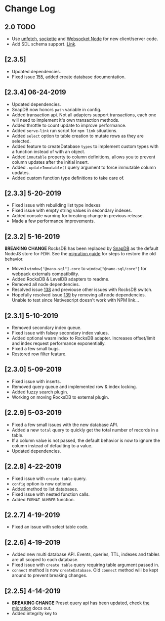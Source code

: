 # Change Log

## 2.0 TODO
- Use [unfetch](https://github.com/developit/unfetch), [sockette](https://github.com/lukeed/sockette) and [Websocket Node](https://github.com/theturtle32/WebSocket-Node) for new client/server code.
- Add SDL schema support. [Link](https://www.prisma.io/blog/graphql-sdl-schema-definition-language-6755bcb9ce51/).

## [2.3.5]
- Updated dependencies.
- Fixed issue [155](https://github.com/ClickSimply/Nano-SQL/issues/155), added create database documentation.

## [2.3.4] 06-24-2019
- Updated dependencies.
- SnapDB now honors `path` variable in config.
- Added transaction api.  Not all adapters support transactions, each one will need to implement it's own transaction methods.
- Added throttle to count update to improve performance.
- Added `serve-link` run script for `npm link` situations.
- Added `select` option to table creation to mutate rows as they are selected.
- Added feature to createDatabase `types` to implement custom types with a function instead of with an object.
- Added `immutable` property to column definitions, allows you to prevent column updates after the initial insert.
- Added `.updateImmutable()` query argument to force immutable column updates.
- Added custom function type definitions to take care of.

## [2.3.3] 5-20-2019
- Fixed issue with rebuilding list type indexes
- Fixed issue with empty string values in secondary indexes.
- Added console warning for breaking change in previous release.
- Made a few performance improvements.

## [2.3.2] 5-16-2019
**BREAKING CHANGE** RocksDB has been replaced by [SnapDB](https://www.npmjs.com/package/snap-db) as the default NodeJS store for `PERM`. See the [migration guide](https://nanosql.io/migration.html) for steps to restore the old behavior.
- Moved `window["@nano-sql"].core` to `window["@nano-sql/core"]` for webpack externals compatibility.
- Added RocksDB & LevelDB adapters to readme.
- Removed all node dependencies.
- Resolved issue [138](https://github.com/ClickSimply/Nano-SQL/issues/138) and previouse other issues with RocksDB switch.
- Hopefully resolved issue [139](https://github.com/ClickSimply/Nano-SQL/issues/139) by removing all node dependencies.  Unable to test since Nativescript doesn't work with NPM link...

## [2.3.1] 5-10-2019
- Removed secondary index queue.
- Fixed issue with falsey secondary index values.
- Added optional wasm index to RocksDB adapter.  Increases offset/limit and index request performance exponentially.
- Fixed a few small bugs.
- Restored row filter feature.

## [2.3.0] 5-09-2019
- Fixed issue with inserts.
- Removed query queue and implemented row & index locking.
- Added fuzzy search plugin.
- Working on moving RocksDB to external plugin.

## [2.2.9] 5-03-2019
- Fixed a few small issues with the new database API.
- Added a new `total` query to quickly get the total number of records in a table.
- If a column value is not passed, the default behavior is now to ignore the column instead of defaulting to a value.
- Updated dependencies.

## [2.2.8] 4-22-2019
- Fixed issue with `create table` query.
- `config` option is now optional.
- Added method to list databases.
- Fixed issue with nested function calls.
- Added `FORMAT_NUMBER` function.

## [2.2.7] 4-19-2019
- Fixed an issue with select table code.

## [2.2.6] 4-19-2019
- Added new multi database API.  Events, queries, TTL, indexes and tables are all scoped to each database.
- Fixed issue with `create table` query requiring table argument passed in.
- `connect` method is now `createDatabase`.  Old `connect` method will be kept around to prevent breaking changes.

## [2.2.5] 4-14-2019
- **BREAKING CHANGE** Preset query api has been updated, check [the migration](https://nanosql.io/migration.html) docs out. 
- Added integrity key to <script/> releases to prevent the CDN from silently tampering with future releases.
- Improved performance of IndexedDB index requests.
- Added table id to `describe table` queries.
- Resolved issue [#137](https://github.com/ClickSimply/Nano-SQL/issues/137), rewrote `date` type behavior to be more intuitive.
- Updated dependencies.

## [2.2.4] 4-1-2019
- Resolved issue [#85](https://github.com/ClickSimply/Nano-SQL/issues/85#issuecomment-478362526).

## [2.2.3] 3-25-2019
- Switched to VuePress for documentation and main website.
- Fixed Issue [#135](https://github.com/ClickSimply/Nano-SQL/issues/135), js math 'max' and 'min' functions no longer overwrite the built in aggregate functions.
- Fixed Issue [#136](https://github.com/ClickSimply/Nano-SQL/issues/136), empty lines in a CSV file are ignored.
- JS Math functions weren't being calculated correctly, that is now fixed.
- Added better handling for `undefined` in secondary indexes.
- Issue [#132](https://github.com/ClickSimply/Nano-SQL/issues/132) was still not working reliably, implemented a custom sorting algorithm to make multi column sorting deterministic.

## [2.2.2] 3-24-2019
- When using `.stream` the complete and error callbacks are now optional.
- Sort By & Order by performance has been improved.
- Fixed Issue [#132](https://github.com/ClickSimply/Nano-SQL/issues/132), multiple column order by now works consistently.
- Fixed Issue [#133](https://github.com/ClickSimply/Nano-SQL/issues/133), indexes are now explicitly dropped before the table.
- Fixed Issue [#134](https://github.com/ClickSimply/Nano-SQL/issues/134), aggregate functions will return an empty result if there are no rows selected.
- Updated dependencies.
- Improved error handling for upsert queries.


## [2.2.1] 3-6-2019
- **BREAKING CHANGE** The default minified build is now ES6 since browser support has grown significantly.  There's still an ES5 friendly build generated at `nano-sql.min.es5.js` in the same folder.
- Added support for function based column defaults:
```ts
nSQL().query("create table", {
    name: "posts",
    model: {
        "id:uuid": {pk: true},
        "title:string": {},
        "date:int" {default: () => Date.now() },
    }
}).exec()
```

## [2.2.0] 2-17-2019
- Made some optimizations to JOIN code, joins are faster now.
- Fixed issue [#128](https://github.com/ClickSimply/Nano-SQL/issues/128).  Nested joins based on previous join value is now possible.

## [2.1.9] 2-12-2019
- **BREAKING CHANGE** The filter "adapterCreateTable" now uses `table` instead of `tableName` to keep with the naming convention of other filters.
- Fixed issue [#126](https://github.com/ClickSimply/Nano-SQL/issues/126) with `.from` usage.
- Fixed issue [#127](https://github.com/ClickSimply/Nano-SQL/issues/127), official `date` type is now supported.
- Added features requested in issue [#125](https://github.com/ClickSimply/Nano-SQL/issues/125).  `mode` can now be set on a per table basis and copying rows from one table to another is easier.
- `performance` property of events is now per row and doesn't grow as the query progresses.
- Added new `clone` query type to copy tables from one adapter to another.
```ts
nSQL("users").query("clone", {
    mode: new SyncStorage() // or any nanoSQL adapter
}).then(() => {
    // clone table done
})
```
- Added new `copyTo` query argument. Allows a query result to be streamed directly into another table.
```ts
nSQL("orders").query("select", ["COUNT(*) AS totalOrders", "AVG(total) AS avgOrder"]).where(["orderDate", ">", Date.now() - (24 * 60 * 60 * 1000)]).copyTo("orderStats" /* table to copy results into */).exec().then...
```

## [2.1.8] 2-8-2019
- Fixed bug with LIKE syntax not working similar/identcal to SQL databases.  Added tests.
- Fixed types with exporting events.
- Fixed events not exporting correctly.
- Added autocomplete feature to secondary indexes.  Works on all existing secondary indexes that are of string type.  Usage: `nSQL("table").query("select").where(["column", "LIKE", "search%"]).exec()`.
- Added new `INCLUDES LIKE` where condition. Useful for matching array columns against a like condition.
- New `INCLUDES LIKE` query works for autocomplete on `string[]` indexes.
- Added nativescript adapter.

## [2.1.7] 2-7-2019
- Adjusted bug with React Native support.
- React native adapter added.

## [2.1.6] 2-6-2019
- Added new secondary index prop: `ignore_case`.
- Added redis index to readme.

## [2.1.5] 2-4-2019
- Removed memory caching from secondary index class.
- Fixed issue with `create table` not working if you didn't have the table selected with `nSQL`.
- Fixed issue with `show tables` query returning redudant results.

## [2.1.4] 1-31-2018
- Adjusted how table ids are assigned.
- Merged PR [21](https://github.com/ClickSimply/Nano-SQL/pull/121) that added `change` events to row updates.
- Added Cordova Adapter.

## [2.1.3] 1-30-2019
- Added feature detection for WebSQL in safari to fix issue [115](https://github.com/ClickSimply/Nano-SQL/issues/115).
- Added new filter "configTableSystem" to resolve issue [117](https://github.com/ClickSimply/Nano-SQL/issues/117).
- Fixed issue with new query listener feature.
- Used `getAll` api in IndexedDB to dramatically increase performance of select statements in browsers that support the api.  Resolves issue [118](https://github.com/ClickSimply/Nano-SQL/issues/118).

## [2.1.2] 1-30-2019
- **BREAKING CHANGE** Removed `.streamEvent` function, you can now just pass a boolean into the `.stream` function to enable events: `.stream(onRow, complete, error, useEvents)`.
- `objectsEqual` utility function is now an alias of the `fast-deep-equal` library, should have better performance for row comparisons and index updates.
- Restored observer query feature as `.listen()` queries.
- Adjusted RocksDB adapter so it can accept other leveldown adapters easily.

## [2.1.1] 1-24-2018
- Added gitter chat link.
- Added foreign key feature and its documentation.
- Finished new `queries` feature and its documentation.
- Fixed bug with new row data not returning on row updates.
- Fixed a few bugs related to memoization not getting invalidated properly.

## [2.1.0] 1-22-2018
- Fixed typos in readme file.
- Adjusted CLI so passed in arguments overwrite file options.
- Added new `queries` option to tables to replace old `action/view` api.
- Added optional parallel argument to loadJS and loadCSV.
- Shifted CLI exported interface names from `IusersTable` to `ItableUsers`.
- Added `types` object to CLI build.
- Changed `types` property from array of strings to datamodel object.

## [2.0.9] 1-21-2018
- Fixed ReadMe typo.
- Added `.distinct()` query argument and tests.

## [2.0.8] 1-21-2018
- Fixed a typo in the readme.
- Fixed package.json error.

## [2.0.7] 1-21-2018
- Fixed issue [111](https://github.com/ClickSimply/Nano-SQL/issues/111), added tests to prevent the issue from happening again.
- Resolved a few other minor issues with group by.
- Added CLI and documentation for it.

## [2.0.6] 1-18-2018
- Adjusted table ids to be not as pointlessly long.
- Added new adapters to readme.

## [2.0.5] 1-17-2018
- Fixed issue with `nan` function.
- Added new adapters to readme.
- Added option to RocksDB adapter to disable caching indexes.

## [2.0.4] 1-16-2018
- Adjusted base SQLite query function to support streams.

## [2.0.3] 1-15-2018
- Readme tweaks, added more adapters.

## [2.0.2] 1-15-2018
- Added DynamoDB and SQLite Adapter support.
- DS_Store pull request.
- A few readme tweaks.

## [2.0.1] 1-15-2018
- Complete rewrite of the whole library from the ground up.  Previous plugins and adapters developed for nanoSQL 1.X will NOT work for 2.X versions.
- Changed config, table model, view, and action setup format.  View [Migration Docs](https://nanosql.io/migration.html).
- Removed all ORM features, tries, history, observables and fuzzy search from core.
- Added `CROW` function as well as geo spatial index feature for fast `CROW` queries.
- You can now upsert nested values.  `nSQL("Table.column.nested.value").query("upsert", newValue).where([...]).exec()..`
- You can now return the query event instead of the result by passing `true` into `.exec()..`.
- Added support for `.graph` queries, they work very similar to the old ORM system but are far more flexible.
- Added support for querying tables returned from a promise. `nSQL(() => fetch("records.json").then(d => d.json())).query("select")..stuff....exec()...`.  This also lets you nest nanoSQL queries.
- Added support for querying promise based tables in `union`, `join` and `graph` queries.
- Added support for nested indexes and array indexes.
- Added filter system with over 40 hooks to control and modify data/query flow with plugins.
- New Stream API allows data to be streamed directly from the database without caching result sets into memory. `nSQL().query("select")...stream(onRow, onComplete, onError)`.  Results will be cached regardless if Group By, Order By, and/or aggregate functions are used.  
- Upsert/Delete queries no longer load their entire result set into memory before performing their action, uses the stream api internally.
- Added UNION query support.
- `limit().offset()` queries now do the same as the `.range()` query modifier use to do when there aren't orderby/groupby arguments.  
- `.range()` is also no longer supported.
- `union`, `join` and `graph` queries now use indexes when possible/available.
- Custom query functions can now conditionally index columns/values.  Check out example `CROW` function: [source](https://github.com/ClickSimply/Nano-SQL/blob/master/packages/Core/src/functions.ts).
- Events can now target nested row values. `nSQL("Table.column.nested.value").on("change", () => {})`.
- Plugins and adapters can declare core/plugin version dependencies which are validated at runtime.
- Added new index `offset` feature for secondary indexes.  Primary keys (used for the secondary indexes) often don't support negative values, the offset feature lets you index negative values that are less than the offset value provided in the index config.
- Swapped out LevelDB for RocksDB.
- Primary key indexes are no longer kept in memory for better performance.
- Database adapters now support secondary index specific features.
- Query types that are also supported by SQLite are tested against SQLite for consistency.
- All javascript `Math` functions are supported in queries.
- Changed OrderBy and GroupBy syntax: `nSQL("table").query("select").orderBy(["col1 ASC", "col2 DESC"]).exec()...`.
- OrderBy and GroupBy now support query functions: `nSQL("table").query("select").orderBy(["UPPER(col1) DESC"]).exec()..`
- All functions are supported in SELECT or WHERE arguments.  `nSQL("table").query("select", ["UPPER(name)"]).exec()...` or `nSQL("table").query("select").where(["UPPER(name)", "=", "NAME"]).exec()`...
- Secondary indexes, primary indexes and slow queries can now be mixed in the same WHERE condition and still get good performance.  Secondary indexes and primary key queries must come before slow queries to see the speed improvements.
- OrderBy & GroupBy now use fast indexed sorting IF the column being sorted is indexed.
- You can now cache result sets and paginate the cache at will.  Cached results do not get updated and represent a copy of the data at the time it was read.
- Events are now triggered per row and not per query.  For example, if a query modified 100 rows you would have previously gotten 1 event from the query notifying you of the 100 changed rows.  You will now get 100 separate change events.  Each database event has the query object that triggered the event in the event data, allowing you to group together events from the same query.
- You can now use `.into`, `.on`, and `.from` as a table selector in your queries: `nSQL().query("upsert", {data}).into("myTable").exec().then..`.
- `.from` can be used to alias one table to another name in join, graph, and union queries. `nSQL().query("select").from({table: "myTable", as: "posts"}).join(...).exec()...`.
- `.from` can also be used to load table data from a promise and alias it to a table name: `nSQL().query("select").from({table: () => Promise, as: "posts"}).join(...).exec()...`.
- `connect` event now fires when the database adapter connects, not when nanoSQL is ready.  There is a new `ready` event that fires when queries are ready to go.
- You can now drop and add tables to nanoSQL while it's running using queries.
- Added new `conform rows` query that pulls every row from a given table, conforms it to the current data model, then puts the row back.
- Added new `rebuild indexes` query to trigger index rebuilds.
- `nanoSQLInstance` is now just `nanoSQL`.
- window["nano-sql"] is now window["@nano-sql"].core.

## [1.8.1] 1-7-2019
- Fixed issue with WebSQL attempting to update existing rows in some cases.

## [1.8.0] 12-16-2018
- Fixed issue [#97](https://github.com/ClickSimply/Nano-SQL/issues/97), observers shouldn't fire after unsubscribes.
- Fixed issue [#94](https://github.com/ClickSimply/Nano-SQL/issues/94), SQLite related adapters now work with primary key selects when using numbers.
- Fixed issue [#85](https://github.com/ClickSimply/Nano-SQL/issues/85), problem was identical to issue 94.
- Fixed "x row(s) modified" bug.

## [1.7.9] 11-10-2018
- Fixed secondary index truncation.
- Fixed issue [#89](https://github.com/ClickSimply/Nano-SQL/issues/89), iOS/WebSQL support fixed.

## [1.7.8] 10-10-2018
- Fixed CDN Link issue.

## [1.7.7] 10-10-2018
- Fixed issue [#88](SQL Error: number of parameters does not match argument count) and [#87](https://github.com/ClickSimply/Nano-SQL/issues/87).  WebSQL queries were too large and are now batched.
- Fixed issue [#85](https://github.com/ClickSimply/Nano-SQL/issues/85). Suboptimized queries where failing.

## [1.7.6] 8-10-2018
- Fixed issue with CSV export headers.

## [1.7.5] 8-6-2018
- Added `INCLUDES` as `HAVE` alias for queries.
- Fixed issue [79](https://github.com/ClickSimply/Nano-SQL/issues/79). There's now a sanity check for joins to make sure the where condition is formatted correctly.
- Fixed issue [72](https://github.com/ClickSimply/Nano-SQL/issues/72). Secondary indexes with cache enabled now rebuild correctly.
- Fixed issue [76](https://github.com/ClickSimply/Nano-SQL/issues/76). You can now use the prop `unique()` in the data models to force nanoSQL to prevent multiple rows from having the same value.

## [1.7.4] 8-1-2018
- CSV import and export now follow official CSV spec.

## [1.7.3] 7-23-2018
- Merged PR [74](https://github.com/ClickSimply/Nano-SQL/pull/74).
- Fixed stack call error on database read.

## [1.7.2] 7-22-2018
- Updated `.npmignore` according to recommendation by @vladimiry on github.
- Merged PR [73](https://github.com/ClickSimply/Nano-SQL/pull/73), improving promise behavior of exec method.
- Added changes to PR to prevent breaking changes of query filter.
- Restored query cache.

## [1.7.1] 7-19-2018
- Better error handling.
- Resolved issue [70](https://github.com/ClickSimply/Nano-SQL/issues/70), added a database versioning/migration code.
- Resolved issue [69](https://github.com/ClickSimply/Nano-SQL/issues/69) and also added a test to prevent the bug from popping up again.
- Resolved issue [63](https://github.com/ClickSimply/Nano-SQL/issues/63), added cursor feature to queries.
- Resovled issue [64](https://github.com/ClickSimply/Nano-SQL/issues/64), added TTL feature.

## [1.7.0] 7-3-2018
- Merged PR from [dtiem](https://github.com/ditiem) that increased limit/offset performance by 17%.
- Combined NanoSQL into a monorepo as suggested in [issue 58](https://github.com/ClickSimply/Nano-SQL/issues/58).
- Fixed issue [59](https://github.com/ClickSimply/Nano-SQL/issues/59) regarding primary key write errors not propagating.
- Fixed Issue [57](https://github.com/ClickSimply/Nano-SQL/issues/57), IndxedDB versions can now be specified with `idbVersion` in the config object.

## [1.6.9] 6-14-2018
- Removed `HAVE` from sanity check.
- Merged PR [54](https://github.com/ClickSimply/Nano-SQL/pull/54) for LevelDB optional requires.
- Removed `src` folder from `.npmignore` becuase it's needed by the new source maps.

## [1.6.8] 6-13-2018
- Added sanity checking for where queries that require an array value.
- Issue [49](https://github.com/ClickSimply/Nano-SQL/issues/49) moved LevelDB to optional dependencies.

## [1.6.7] 6-12-2018
- Issue [49](https://github.com/ClickSimply/Nano-SQL/issues/49) actually resolved this time with new LevelDB API.
- Resovled Issue [52](https://github.com/ClickSimply/Nano-SQL/issues/52), added .npmignore file as suggested.
- Fixed typedoc build.
- Sourcemaps are now included in the build.

## [1.6.6] 6-6-2018
- Fixed an issue with secondary indexes not writing on empty string value.

## [1.6.5] 6-5-2018
- Added support for deeply nested where statements, used to group conditions together.  Like this:
```ts
nSQL("table").query("select").where([
    ["age", "=", 23], "AND" [
        ["favoriteColor", "=", "blue"], "OR", ["favoriteColor", "=", "orange"]
    ]
]).exec()...
```

## [1.6.4] 6-4-2018
- Disabled query cache again as it's causing issues with offset/limit. Fixed [50](https://github.com/ClickSimply/Nano-SQL/issues/50).
- Added optional constructor argument to LevelDB adapter for issue [49](https://github.com/ClickSimply/Nano-SQL/issues/49).

## [1.6.3] 5-27-2018
- Using cache secondary index performance penalty is now only 10-50% depending on the adapter being used.
- Query queue is only used when cache is disabled now.
- Restored cache feature with peer mode.
- You no longer need to call `connect()` before performing queries.  The queries will now wait until `connect()` completes to execute.

## [1.6.2] 5-24-2018
- Fixed [46](https://github.com/ClickSimply/Nano-SQL/issues/46) with LevelDB not handling auto incriment correctly.
- Fixed [45](https://github.com/ClickSimply/Nano-SQL/issues/45) with IndexedDB not reconnecting if new databases were added to an existing indexed db store.
- Progress on [47](https://github.com/ClickSimply/Nano-SQL/issues/47).  Secondary index performance increase substantially, went from 10-30x  to 3-5x.
- Fixed bug where passing in a non existent table to "describe table" query would lead to an error.  Now it returns a valid response.
- Fixed bug where passing falsey values into secondary index didn't work, now the secondary index will only fail to index `undefined` values.

## [1.6.1] 5-20-2018
- Added observable queries with a small collection of observable modifiers.
- Cache feature has been restored, [#34](https://github.com/ClickSimply/Nano-SQL/issues/34) example is now working.
- Added multitab syncing for web browser based databases.
- Added `peer` mode where multiple tabs can communicate events about the same database.  Only works in the browser and should be used on combination with IndexedDB/WebSQL/LocalStorage.  Example Usage: `.config({peer: true, mode: "PERM"})`.
- Finally found the problem with mangling the props, restored that and it's reduced the browser build size by quite a bit.
- Added tests.

## [1.6.0] 5-19-2018
- Fixed an issue with search() queries not working anymore.
- Now using better, more reliable queue implementation courtesy of [queue](https://www.npmjs.com/package/queue).
- Updated all dependencies with ncu -u.
- Added tests for new search feature.
- Improved LIKE query behavior, matches much closer to MySQL behavior now.
- Fixed primary key range select.

## [1.5.9] 5-18-2018
- Fixed secondary index range select issue.
- Added secondary index range tests.
- Better upsert performance on WebSQL.

## [1.5.8] 5-17-2018
- Fixed issue [43](https://github.com/ClickSimply/Nano-SQL/issues/43), secondary indexes, ORM queries and denormalization queries are now ran in a queue to prevent conflicts.
- Cleaned up build system a little.

## [1.5.7] 5-15-2018
- Fixed LIKE queries when column value isn't string.

## [1.5.6] 5-14-2018
- Fixed LIKE queries when column value is undefined.

## [1.5.5] 5-13-2018
- Added feature to allow multiple joins in a single query. [41](https://github.com/ClickSimply/Nano-SQL/issues/41).
- Fixed issue [42](https://github.com/ClickSimply/Nano-SQL/issues/42) with range queries on secondary indexes.

## [1.5.4] 5-2-2018
- Fixed an issue with the default database index.

## [1.5.3] 5-1-2018
- Added `ns()` prop to disable primary key sorting, useful for speeding up inserts on large data sets.
- Fuzzy search indexes don't use sorted indexes by default now.
- Added stop word index to fuzzy search system tokenizer.
- Improved tokenizer to normalize numbers and fractions.
- Added `crow()` query capability, now you can grab rows by their distance from a given GPS point. Usage: `nSQL("table").query("select").where(["crow(latitude, longitude)", "<", 3.5]).exec()`.  Defaults to kilometers for the distance.  Rows must have columns of `lat` and `lon` to work.  If `lat` and `lon` are secondary indexes the query uses an optimized read path and goes MUCH faster.
- Fixed bug with NULL and NOT NULL.
- More work on the new readme.
- Added new `whereFunction` capability used by levenshtein and crow features.  Developers will be able to add their own where functions as they want.

## [1.5.2] 4-24-2018
- Added better error handling for IndexedDB.
- Added support to upsert multiple records when using an array: `nSQL("table").query("upsert", [{name: "billy"}, {name: "joel"}]).exec();`
- Fixed issue [#37](https://github.com/ClickSimply/Nano-SQL/issues/37) with the database not connecting when history is enabled.
- Fixed issue [#36](https://github.com/ClickSimply/Nano-SQL/issues/36) with ORM queries not working against non array values.
- Fixed issue [#34](https://github.com/ClickSimply/Nano-SQL/issues/34), cache was not disabeling when `cache:false` was passed into the config object.
- Cache is temporarily disabled until I can find the root cause of the cache issue described in [#34](https://github.com/ClickSimply/Nano-SQL/issues/34).

## [1.5.1] 4-22-2018
- LIKE now uses MySQL LIKE syntax with `%` and `_` characters.
- Added `levenshtein` query operator to allow you to get rows based on levenshtien distance. Usage: `nSQ("users").query("select").where(["levenshtein(wordToCompare, column)", "<", 4]).exec()..`
- Moved to a different, much faster (3x), Levenshtein implementation.
- Fixed `.range()` implementation to match `.limit().offset()` behavior, added test to make sure it stays that way.
- Added is connected check on each query to return better error messages.
- All errors now show `nSQL` prefix.
- IndexedDB no longer has a "Webworkers" option, this reduces the build size and increases security since we no longer need to use blob workers or eval.
- Added a new browser based test for all the browser based adapters.
- Updated binary search again, it wasn't working with the new adapter tests. 

## [1.5.0] 4-18-2018
BREAKING CHANGE (Custom Function API), PLEASE READ THE [MIGRATION GUIDE](https://docs.nanosql.io/fine-print/migration)
- Raw import now happens incrimentally and has a onProgress callback.
- Rebuilding search index and secondary indexes now have onProgress callback.
- `default` was overwriting at incorrect times, fixed bug and added tests.
- Functions weren't working on JOIN queries, fixed and added tests.
- New faster binary search implimentation.

## [1.4.9] 4-17-2018
- Fixed search bug with null rows.
- Fixed CSV import bug.

## [1.4.8] 4-16-2018
- Added levenshtien distance to fuzzy search relevance calculations.
- Added further optimizations to the new elastic search features.
- Added MySQL Adapter and React Native to README.
- Restored `default` column behavior and added test for it.

## [1.4.7] 4-15-2018
- Fixed issue with LevelDB and search feature.
- Fixed issue with search feature and optimized query checking.
- Forgot to do `return this` on `.rowFilter`.

## [1.4.6] 4-15-2018
- Fixed CSV Export and Import formating.
- Restored `.rowFilter` feature.
- Added fuzzy search capability to elastic search features.

## [1.4.5] 4-15-2018
- Fixed and restored query cache features.
- Added elastic search style feature, where rows can be indexed, words stemmed, and searches happen much faster.  Will add testing and documentation later as the feature is found to be stable.

## [1.4.4] 4-14-2018
- Fixed `.where()` statement bugs, added a bunch of test conditions to prevent this kind of thing from popping up again.
- Fixed issue with `_util` table.

## [1.4.3] 4-9-2018
- Moved package.json dependencies into their appropriate sections.
- Added a new `.extend("flush")` command to clear all contents of the database.

## [1.4.2] 4-7-2018
- Fixed minifaction of IndexedDB web worker in build.
- Better performance on range selects.
- Added `.disconnect()` method.
- Table scan `.where()` conditions are much faster now.
- Fixed for React Native compability.
- Adjusting the props API: `"pk"` is now `"pk()"`, `"ai"` is now `"ai()"`, etc..

## [1.4.1] 4-5-2018
- Added `onProgress` function to `loadCSV` and `loadJS` methods.
- Trie objects are populated much faster now on connect.
- A few minor performance and code optimizations.
- Typedoc now works with newest version of Typescript!  Joyously restored Typedocs.
- Updated all dependencies.
- Cleaned up comments a bunch since they're visible in Typedocs again.

## [1.4.0] 3-23-2018
- Fixed denormalization `toColumn` bug.
- Fixed aggregate functions returning nothing if there are no result rows.

## [1.3.9] 3-20-2018
- Added ability to debounce denormalization calculations.
- CSVs are handled much better now.
- Added optional `filter` function argument to `.loadCSV` method, lets you adjust the rows after they've been parsed from the CSV and before they're put into the db.

## [1.3.8] 3-19-2018
- Added way to access data models for each table.

## [1.3.7] 3-18-2018
- Added aggregate denormalization features.

## [1.3.6] 3-6-2018
- Fixed an issue with event triggering.

## [1.3.5] 2-17-2018
- Fixed an issue with sub optimized queries.
- Added optional disconnect method to adapters.

## [1.3.4] 2-13-2018
- Fixed issue with `.extend("clone"...)`.
- Now supports secondary adapters for live backups.

## [1.3.3] 2-11-2018
- Removed unnecessary argument from database adapter implimentation.
- Working on new readme.
- Working on denormalization features.
- Added wildcard column `{key: "*", type: "*"}` that disables column sanitization.

## [1.3.2] 2-9-2018
- Removed the query pool feature for now for better stability.
- Fixed issue with WebSQL batch and range reads.

## [1.3.1] 2-6-2018
- Added Redis to supported database adapters.

## [1.3.0] 2-4-2018
- Fixed an issue with scoping on loadJS and loadCSV

## [1.2.9] 2-3-2018
- Added storage adapter passthrough.  Can be used with `.extend("get_adapter")`.

## [1.2.8] 2-2-2018
- Fixed issue with primary key detection.

## [1.2.7] 2-2-2018
- Fixed an issue with optimized reads.

## [1.2.6] 1-29-2018
- Started work for adding denormilzed view feature.
- Updated fastALL to use `Promise.all`.

## [1.2.5] 1-28-2018
- Added methods to access views and actions for a given table.

## [1.2.4] 1-25-2018
- Fixed an issue with secondary index rebuild process.
- Fixed an issue with plugin initialization.
- Added primary key/secondary index `.where()` optimization to search within a result set.
- Better optmimized the select statement read path.

## [1.2.3] 1-22-2018
- Fixed an issue with the primary keyless implementation.

## [1.2.2] 1-22-2018
- Added Google Cloud Datastore adapter to readme.
- Fixed issue with `.extend("clone")`.
- We support tables without primary keys again (yay!).
- Secondary indexes better support range queries with number columns.
- UUID format was incorrect, fixed now.
- Updated dependencies.

## [1.2.1] 1-19-2018
- Added new optional `batchRead` method to adapaters, handles parallel key requests on the same table.
- Fixed secondary index range query issue.
- `.extend("clone")` copies over one table at a time now instead of all at once.
- Added `batchRead` method to WebSQL. Fixed bug with WebSQL string based primary keys.

## [1.2.0] 1-14-2018
- Fixed secondary index rebuild doing redudant work.
- Fixed seconday index read issue.
- Added new `.extend("clone")` that lets you copy all data from the current adapter being used to another one.
- Fixed an issue with a LevelDB dependency.

## [1.1.9] 1-7-2018
- Added safety checks on data model creation.
- ReadME updates.
- Removed depreciated `CHAIN` and `ALL` classes.  Use `fastCHAIN` and `fastALL` instead.
- Added `groupBy` option to ORM queries.

## [1.1.8] 1-5-2018
- The npm package `marked` was in package-lock.json, has since been removed.

## [1.1.7] 12-31-2017
- Fixed nodejs dependency issue.

## [1.1.6] 12-31-2017
- Added `.onConnected()` method.  You can pass a callback that will either get called right away if the database is already connected or it'll get called once the database connects.
- Added `.rawDump()` method, kicks out the contents of all database tables and their rows.
- Added `.rawImport()` method, lets you import table contents directly without type checking, indexing or anything else fancy.

## [1.1.5] 12-27-2017
- If you were using webpack/browserify with nanoSQL then your bundler was smelling a nodejs specific dependency and bloating your bundle by about a hundred kilobytes... for no reason (sorry about that).  The lib has been adjusted to resolve this.

## [1.1.4] 12-26-2017
- Wrote a [Vue Mixin](https://www.npmjs.com/package/nano-sql-vue).
- Added `.isConnected` property needed by Vue Mixin.

## [1.1.3] 12-26-2017
- Wrote a [React HOC](https://www.npmjs.com/package/nano-sql-react) and refactored todo example using it.
- `window["nano-sql"]` is now exposed as an entry point.

## [1.1.2] 12-25-2017
- Removed minify settings to fix history bug.

## [1.1.1] 12-25-2017
- Fixed bug with event system.
- Added integration test for event system.

## [1.1.0] 12-25-2017
- Over 2x write and read performance in this update.
- Updated promise library to get better setImediate polyfill.
- ALL and CHAIN methods now return a real Promise.
- ALL and CHAIN methods rewritten to improve performance.
- Several more performance improvements.
- Simple write test for 100 rows: Before: ~35ms, After: ~15ms

## [1.0.5] 12-21-2017
BREAKING CHANGE, PLEASE READ THE [MIGRATION GUIDE](https://docs.nanosql.io/fine-print/migration)
- This release is focused on performance, 2 - 4x increase in query speed should be seen most of the time.
- Promise lib now only polyfills, otherwise the native browser/NodeJS Promise implimentation is used.  Benchmarks show a double in query performance from this one change...
- Removed secondary index queries on upsert if there are none.
- Added conditional to skip event logic if it's not needed.
- Simple write test for 100 rows: Before: ~140ms, After: ~35ms

## [1.0.4] 12-17-2017
- Added table types to action/view arguments.  You can now use table names as a type in action/view arguments to cast an argument to a specific table's data model.
- Fixed a bug with avFilter function.

## [1.0.3] 12-15-2017
- Updated all history and ORM queries to keep them from changing the table pointer set by the user.
- Added NanoSQL Cordova plugin to readme.
- Fixed `.manualExec()` method and query to work correctly.

## [1.0.2] 12-15-2017
- Added public `getConfig()` method that allows you to read the config parameters.
- Updated to a hashing function that is 3x faster.

## [1.0.1] 12-12-2017
- Moved adapter tests to their [own git repository](https://github.com/ClickSimply/NanoSQL-Adapter-Test).
- Added selective cache invalidation.  Now the cache will store the primary keys for each select statement, then only invalidate the cache when that primary key is affected in some way.

## [1.0.0] 12-10-2017
MANY BREAKING CHANGES, PLEASE READ THE [MIGRATION GUIDE](https://docs.nanosql.io/fine-print/migration)
This build is intended to stabilize the library, increase performance and make it easy to extend in the future.  The API for v1.X.X releases will be very stable moving forward.
*****
- Complete rewrite of the database engine, ORM system, and history system.
- History can now be database wide (default), table wide or row wide.
- Implimemented new plugin system with lifecycle events of every query.
- The new built in storage engine uses the new plugin system, allowing you to remove/adjust how queries are handled.
- Completely removed the old custom backend system and added a new adapter system.
- You can no longer run the built in memory db with persistence.
- All database adapters now use a sorted B-Tree index to gaurantee consistency.
- You can use instance tables with nSQL queries. ex: nSQL([{name: "Bill"}, {name: "Bob"}]).query("select")....
- History is no longer enabled by default.
- Added WebSQL support. Safari in iOS/macOS will use WebSQL by default.
- Added support for running IndexedDB in a webworker.
- Added new INTERSECT and NOT INTERSECT .where() comparators.  To check if any array values intersect with any values in an array of the database column.
- .where() statements now accept a function, much like filter: `nSQL("table").query("select").where(row => row.age > 20).exec()`
- Tables without a primary key are no longer supported, unless it's an instance table.
- Added `loadCSV` method to automate importing CSVs into the database.
- You can now get the version of NanoSQL being used with `nSQL().version`.
- Database versions will now be tracked to make automatic migration changes in the future.
- `updateORM` query has been removed entirely.
- ORM updates now happen along side `upsert`, `delete` and `drop` queries.
- ORM updates are more consistent and way more performant.
- Added a large number of integration tests.

## [0.9.3] 10-15-2017
- Added changed rows property to database events.

## [0.9.2] 10-2-2017
- Fixed a bug with the event system running into an error and preventing further errors from being fired.

## [0.9.1] 8-26-2017
- Added "NOT LIKE" and "!=" comparisons for queries.  Not sure how I got by without using these for so long.

## [0.9.0] 6-21-2017
- Added "NULL" and "NOT NULL" as valid query values; example: `["column", "=", "NULL"]`.
- Changed type casting system to allow null values into the database if no default is set.
- `.length` queries now work on all columns that have a valid length property, example `string` and `safestr`.
- Added bracket notation to where statements to let you check against sub propertys, example: `["meta[hairColor]", "LIKE", "blue"]`.
- The bracket notation also works for `orderBy` and `groupBy` queries.
- Bracket notation also works with `.length` queries: `["meta[postIDs].length", ">", 2]`.

## [0.8.92] 6-14-2017
- Updated to the newest version of Lie-TS, fixing an issue with MS Edge and IE.

## [0.8.91] 6-13-2017
- Small size improvement.
- Added two new config options to the default DB: `writeCache` and `readCache`.  Lets you adjust those values for LevelDB (in MB).

## [0.8.9] 6-9-2017
- Merged Pull request #14.

## [0.8.82] 6-9-2017
- Resolved another issue with complicated `where` statements.

## [0.8.81] 6-6-2017
- Fixed an issue with combined `where` statements.

## [0.8.8] 6-3-2017
- Made `manualExec` a public method of `query`, allowing you to pass the query object itself instead of using `.where().join()...`.
- Added `*` event to trigger on all database events.
- Made selected table variable public.
- Fixed event handler always showing the event type as "error".

## [0.8.72] 6-3-2017
- BREAKING CHANGE: `describe` queries have been reshaped and now also return the primary key and number of rows of the selected table.
- Fixed an issue with ORM updates on deletes.

## [0.8.71] 6-1-2017
- Added `NOT HAVE` where condition, to find records that don't have a specific value inside an array column.

## [0.8.7] 5-31-2017
- Fixed an issue with combined where statements.
- Fixed an issue causing the event objects not to populate in time.
- Slightly optimized full table scans with `where` statements.

## [0.8.63] 5-30-2017
- Fixed ORM issue with accidental duplication of references.

## [0.8.62] 5-29-2017
- Fixed an issue with default row values not being set.
- Adjusted the internal `_assign` method to check if the object is frozen before running JSON operations.

## [0.8.61] 5-27-2017
- Fixed some ORM issues, the ORM system is a much more stable feature now.
- Promise.chain method was not actually chaining methods but running them all at once, causing big problems when sequential processing is needed.  Switched to a different chaining method, helping to stabilize the history and ORM system more.

## [0.8.6] 5-25-2017
- The NanoSQLInstance method `random16bits` is now public instead of private.
- Fixed an issue with the ORM not correctly removing entries.

## [0.8.54] 5-23-2017
- Fixed an issue where CSV export would skip undefined/false columns entirely, breaking the column alignment.

## [0.8.53] 5-22-2017
- Fixed an issue where the query would error when using columns containing `undfined`.

## [0.8.52] 5-20-2017
- Fixed an issue with compound where statements using primary or secondary keys.
- Added optional argument to `loadJS` and `loadCSV` to disable transactions for the import.
- More history bugfixes.

## [0.8.51] 5-19-2017
- BREAKING CHANGE: `["orm::..."]` model props should be changed to `["ref=>..."]`.
- Fixed a few issues with the history system.
- Updated Todo example with different CSS lib.

## [0.8.5] 5-17-2017
- BREAKING CHANGE: Reworked transaction system to allow parallel transactions. See new API in the documentation.
- Restored query memoization.
- [Issue #11](https://github.com/ClickSimply/Nano-SQL/issues/11) fully resolved.

## [0.8.41] 5-16-2017
- [Issue #11](https://github.com/ClickSimply/Nano-SQL/issues/11) partially implimented, history triggered events now return the rows after the history action was performed.
- Fixed an issue with the ORM imports with loadJS and loadCSV.

## [0.8.4] 5-13-2017
- Updated the lib logo and chose a mascot, the hummingbird. :)
- Added a complete ORM system.
- `.length` can now be used with array/orm columns for most queries:
    select: `.query("select",["arrayColumn.length AS Total"])`
    where: `.where(["arrayColumn.length", ">", 2])`
    groupBy: `.groupBy({"arrayColumn.length":"asc"})`
    orderBy: `.orderBy({"arrayColumn.length":"asc"})`
- Temprarily disabled query memoization to resolve ORM issue.  Memoization does not get along with transactions very well.

## [0.8.31] 5-11-2017
- Fixed an issue preventing falsy like values from being inserted into the database.

## [0.8.3] 5-9-2017
- Fixed an issue with history not working for the memory only store.

## [0.8.21] 4-28-2017
- Restored `blob` and `any` as valid types.

## [0.8.2] 4-28-2017
- Integration tests written, all basic SQL functions covered now.
- Fixed a variety of small bugs discovered by the tests.
- A few small code optimizations.

## [0.8.1] 4-24-2017
- Added new `safestr` type, identical to `string` except it escapes all HTML and unsafe JSON charecters.
- Fixed drop/delete bug.
- Fixed an issue with callstack exceeded when type casting specific types.

## [0.7.92] 4-17-2017
- Fixed `null` values in string columns being type casted to `"null"`.

## [0.7.91] 4-13-2017
- Fixed secondary indexes not removing old entries.
- Moved secondary index updates out of the transaction loop, writes twice as fast now.

## [0.7.9] 4-11-2017
- Updated promise lib with smaller setImediate polyfill, in browser performance is 10x and lib is only 200 bytes larger.
- Moved Trie implimintation to external lib.
- Increased leveldown write buffer size.
- Added trie to primary key indexes, writes are 10 - 20x faster now.

## [0.7.8] 4-11-2017
- Fixed an issue with joins.
- Tries now rebuild after transactions.
- Fixed an issue with tries not pulling results from the data store correctly.

## [0.7.75] 4-11-2017
- Fixed UglifyJS breaking the history system.
- Small size/performance optimizations.

## [0.7.7] 4-10-2017
- Switched to internal, smaller trie implimentation, reduced gzip size by more than half a kb.
- Removed setImediate polyfill, saved another gzip half kb.
- Fixed multiple bugs with the history system:
1. Changes to the same row would sometimes overwrite previous row edits.
2. History state wouldn't persist correctly into indexedDB/LevelUP
3. The code that cleans future history points wasn't working correctly.
- Improved write speed significantly.
- History Points now have an in memory secondary index, increasing the history undo/redo performance significantly.

## [0.7.61] 4-9-2017
- Trigger change events after transactions now only affect the tables that the transaction touched.
- Restored memory db usage.

## [0.7.6] 4-8-2017
- Secondary indexes and trie indexing now support multiple rows per entry. Existing secondary indexes should be rebuilt with `rebuildIndexes:true` before using this version.
- Added naive event triggering on all tables after a transaction.

## [0.7.5] 4-7-2017
- Removed transactions from index rebuilding, this was causing the index rebuild to fail on data sets in the thousands.
- Removed automatic index sorting to speed up inserts again.
- Added a trie implimentation that can be taken advantage of by entering `props: ["trie"]` into the data model.  The trie will always create a secondary index as well meaing `props: ["trie", "idx"]` is identical to `props:["trie"]`.
- Added setImmediate polyfill to increase promise speed, a significant factor contributing to poor performance.

## [0.7.4] 4-6-2017
- Finished secondary index support.  You can now add `props: ["idx"]` to a data model, when a secondary index or primary key is used in a where statement the data will be retrieved much faster.
- Added `rebuildIndexes:true` config parameter.  When passed, the lib will rebuild all secondary indexes before finishing the `connect()` command.  This is mainly to let folks add secondary indexes to existing data models.

## [0.7.3] 4-6-2017
- Added `range()` functionality to `join()` queries.

## [0.7.21] 4-6-2017
- Added a new `.range()` query modifier optimized for pagination style queries.
- Added a new `timeId` and `timeIdms` types that generates a unique, random sortable id with 32 bits of randomness.

## [0.7.1] 4-5-2017
- Implimented a new TS style array api for data models, the old style is kept around to prevent breaking changes but moving forward types of `array` should become `any[]`.  You can also typecast the array like `bool[]` and even nest the arrays like `string[][]`.
- Added new `any` type for data models, can be used with array type casting as well with `any` and `any[]`.
- Switched to setImmediate in NodeJS, write speed is now 8 records/ms, 800 times faster.
- Disabled history/event triggering for transactions to increase transaction speed.

## [0.7.0] 4-3-2017
- Added `uuid` interface.
- Fixed issue with existing indexes not being imported when memory: false and persistent: true.
- Removed code that added history meta for every row, even if history is disabled.
- Added transaction support to level DB.

## [0.6.93] 4-2-2017
- Added `id` config option to default storage driver.

## [0.6.92] 4-1-2017
- Code optimizations, removed local storage from clearing everything on setup.
- Removed global polyfill.

## [0.6.91] 3-31-2017
- Made `cleanArgs` method public.
- Added primary key range optimizations for Level DB and Indexed DB.
- Fixed issue with history when using UUIDs
- History is now disabled for tables with no primary key.
- Adjusted `BETWEEN` to be consistent regardless of data store being used.

## [0.6.8] 3-30-2017
- Added selected table to Action/View filter function.
- Added a misc data object to make passing around information easier.

## [0.6.6] 3-30-2017
- Added filter function for actions & views.
- Refactored Actions/views to take less space.
- Fixed bug with group by being used with functions.
- Adjusted events system a little.

## [0.6.5] 3-29-2017
- Added `HAVE` where condition useful for searching arrays in the database.
- Changed `LIKE` behavior where strings will be lowercased to match string values with different casing.
- Added error condition if `WHERE` or `HAVING` aren't passed any arguments.

## [0.6.4] 3-28-2017
- Fixed a bug that prevented LevelDB stores from restoring into the memory DB in some situations.
- Switched levelDB to JSON encoding.
- Fixed clear history bug.

## [0.6.3] 3-27-2017
- Fixed a bug caused by the primary key optimization that prevented compound where statements from working correctly.

## [0.6.2] 3-26-2017
- Added function to clear all history
- Added primary key opitmization to reads when you do `.where(["primaryKey","=",rowID])`. 
- Fixed some issues caused by uglifyJS.
- History flush and database flush now implimented completely.

## [0.6.1] 3-25-2017
- Cleaned up some of the code.
- Did some size optimizations.
- Fixed issue where resetting the database mode prevented the store from loading.
- Adjusted node/browser build.  Lib should work when being webpack included AND in node without work from the dev using it.

## [0.6.0] 3-25-2017
- Fixed an issue with UUIDs
- Refactored the abstraction layer and memory store to handle parallel queries.
- BREAKING CHANGE: loadCSV and loadJS now require you pass in the table as the first argument, then the data to import
- Added query filter method.
- Changed the way nodejs packages are being brought in.
- Added OPEN open contribution stuff to the ReadMe.
- Added license to ReadMe
- Fixed issue with NodeJS crypto

## [0.5.1] 3-24-2017
- Small bugfixes.

## [0.5.0] 3-24-2017
- BREAKING CHANGE: `before_import` and `after_import` have now been switched to `.beginTransaction()` and `.endTransaction()` syntax. See the docs.
- BREAKING CHANGE: The delete syntax was not deleting entire rows when no arguments were passed as it should, now it is.
- `config` parameters have been added to handle history, immutable functionionality, and persistent storage type.
- BREAKING CHANGE: `flush_db` now deletes in memory store and history as well, not just the persistent storage.
- Default store changes:
    - Persists history states to IndexedDB or localStorage.
    - Falls back to localStorage if IndexedDB isn't availble.
    - Persists in NodeJS using [LevelDB](https://github.com/Level/levelup). 
    - Rewritten to reduce memory usage dramatically when persist is true and memory is false.
    - Using transactions now allow you to chain multiple table updates/changes inside the same history point.
    - Added extra functions to the history system to give more control.
    - Join commands are twice as fast as before.

## [0.4.5] 3-14-2017
- BREAKING CHANGE: Did more research on how functions typically work in a SQL envrionment, changed the function implemintation again.
- Fixed a bug related to cross joins.

## [0.4.4] 3-13-2017
- Added `BETWEEN` condition.
- Fixed demo links.

## [0.4.3] 3-13-2017
- Changed Readme code sections to js to work with NPM better.

## [0.4.2] 3-13-2017
- Readme changes again.

## [0.4.1] 3-13-2017
- Readme changes.

## [0.4.0] 3-13-2017
- Switched (again) to another promise lib, ported from lie.js
- Changing lib name to "NanoSQL". Way cooler.
- Refactored data store: selects, upserts & joins are now twice as fast.
- Now supports tables without primary keys.
- Much better conformance to SQL standards.
- Added outer joins.
- Added more documentation.
- Added GroupBy statement.
- Added Having statement.
- Added `AS` handling in the select queries.
- Removed filter statement, changed filter/function handling.
- BREAKING CHANGE: The history pointer is now reversed from it's previous behavior. 
- BREAKING CHANGE: Filters are now Functions and no longer work like they did before, check the API docs. 

## [0.3.4] 3-7-2017
- ReadMe changes
- Fixed event handling bug.

## [0.3.3] 3-6-2017
- Changed the event handling.
- Adjusted examples a bit.

## [0.3.2] 3-5-2017
- Finished react draw example.
- Added error handling for improper connect() usage.

## [0.3.1] 3-4-2017
- Added a new "blob" row type that bypasses the JSON parsing and freeze functions.

## [0.3.0] 3-3-2017
- Fixed nodejs behavior if you have indexed db enabled.
- Fixed nodejs behavior with UUID crypto.
- Some performance and stability improvements.
- Switched to a better promise implementation.

## [0.2.9] 2-28-2017
- Restored JSON.parse(JSON.stringify()) in some places where recursive deep cloning is needed.
- Fixed a few small bugs.
- Added NodeJS Crypto to the UUID function.

## [0.2.8] 2-28-2017
- Added "default" behavior to data models.
- Added insert filters option to data models.
- All upserts are type casted now, regardless of their source.
- Upgraded to Typescript 2.2

## [0.2.7] 2-24-2017
- Fixed iOS bug with indexedDB.

## [0.2.6] 2-15-2017
- Fixed delete bug in Memory DB.
- Fixed event trigger issue with ReactJS.
- Cleaned up Readme a bit.

## [0.2.5] 2-14-2017
- Fixed some readme typos
- Added "clear" ability to indexedDB.

## [0.2.4] 2-13-2017
- Updated & cleaned up documentation a bit.
- Changed the few JSON.parse(JSON.stringify()) statements to Object.assign.
- Added Indexed DB functionality to memory db.
- Upgraded to Webpack 2.
- Restored UUID functionality.
- Added IndexedDB functionality.

## [0.2.3] 2-6-2017
- Fixed typo in package.json

## [0.2.2] 2-6-2017
- Fixed typings reference.

## [0.2.1] 2-6-2017
- Added Join API.
- Adjusted the node build.
- Started adding tests.
- Completely rewrote the Memory DB with significant performance and memory improvements.
- Memory DB now uses hash maps and indexes; no more deep copying.
- Memory DB now only returns immutable structures.
- Added history API to memory DB for stupid simple version control.
- Removed UUID function.
- Only marginal increase in lib size.

## [0.2.0] 1-28-2017
- Some size & speed optimizations.
- Fixed orderby bug.

## [0.1.9] 1-14-2017
- Added `strictNullChecks`, `noImplicitAny`, `noImplicitReturns`, and `noImplicitThis` to tsconfig.
- Made changes to code to remove errors introduced by stricter coding standards.
- Removed TSMap from the lib.
- Updated strongly typed TSPromise.

## [0.1.8] 1-7-2017
- Cleaned up README.
- Added "db" var to connect promise.
- Added extend capability to views and actions.

## [0.1.7] 1-3-2017
- Cleaned up typings on React Todo example.
- Removed some unneeded abstractions in the Memory DB
- Updated to new promise implementation.
- Updated README to reflect API changes.

## [0.1.6] 1-1-2017
- Added more typings data.
- Made some small changes to the ReadMe and Docs.
- Modified memory DB queries to always return an array of objects.
- Fixed Action/Views bug if you didn't pass arguments.
- Typescript now forces 'this' scoping, added DB argument to queries to resolve it.
- Added database variable to events.
- Added ReactJS Todo Example.

## [0.1.5] 12-31-2016
- Added optional "default" value in data models.
- Modified memory DB filters to always return an array of objects.

## [0.1.4] 12-30-2016
- Readme typos Fixed
- Added ability for custom functions to be called before the db is connected.
- Changed the way the custom arguments are handled to be more dynamic.
- Fixed the build so comments make it to the TSD files.

## [0.1.3] 12-28-2016
- Added a ton of documentation.
- Implemented TypeDoc
- Cleaned up a bunch of typings.

## [0.1.2] 12-28-2016
- Fixed a typo in one of the interface declarations.
- Cleaned up the readme a bit.
- Updated to newest Typescript map lib. 

## [0.1.1] 12-28-2016
- Updated TSPromise to newest version with scoping built in.
- Removed the special scoped promise class.
- Fixed examples to reflect the new class name to conform to TSLint standards.

## [0.1.0] 12-24-2016
First stable release, code is safe to start *thinking* about using in production environment.
- Added TSLint, the project now passes all TSLint checks.
- Settled the API down, shouldn't be changing much more moving forward.
- Two optimized builds are now generated, one for the browser and another for node.